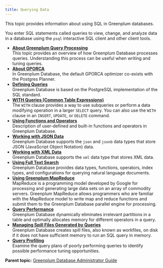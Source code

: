 ```yaml
---
title: Querying Data 
---
```


This topic provides information about using SQL in Greenplum databases.

You enter SQL statements called queries to view, change, and analyze data in a database using the `psql` interactive SQL client and other client tools.

-   **[About Greenplum Query Processing](../../query/topics/parallel-proc.html)**  
This topic provides an overview of how Greenplum Database processes queries. Understanding this process can be useful when writing and tuning queries.
-   **[About GPORCA](../../query/topics/query-piv-optimizer.html)**  
In Greenplum Database, the default GPORCA optimizer co-exists with the Postgres Planner.
-   **[Defining Queries](../../query/topics/defining-queries.html)**  
Greenplum Database is based on the PostgreSQL implementation of the SQL standard.
-   **[WITH Queries \(Common Table Expressions\)](../../query/topics/CTE-query.html)**  
The `WITH` clause provides a way to use subqueries or perform a data modifying operation in a larger `SELECT` query. You can also use the `WITH` clause in an `INSERT`, `UPDATE`, or `DELETE` command.
-   **[Using Functions and Operators](../../query/topics/functions-operators.html)**  
Description of user-defined and built-in functions and operators in Greenplum Database.
-   **[Working with JSON Data](../../query/topics/json-data.html)**  
Greenplum Database supports the `json` and `jsonb` data types that store JSON \(JavaScript Object Notation\) data.
-   **[Working with XML Data](../../query/topics/xml-data.html)**  
Greenplum Database supports the `xml` data type that stores XML data.
-   **[Using Full Text Search](../../textsearch/full-text-search.html)**  
Greenplum Database provides data types, functions, operators, index types, and configurations for querying natural language documents.
-   **[Using Greenplum MapReduce](../../query/topics/gp-mapreduce.html)**  
MapReduce is a programming model developed by Google for processing and generating large data sets on an array of commodity servers. Greenplum MapReduce allows programmers who are familiar with the MapReduce model to write map and reduce functions and submit them to the Greenplum Database parallel engine for processing.
-   **[Query Performance](../../query/topics/query-performance.html)**  
Greenplum Database dynamically eliminates irrelevant partitions in a table and optimally allocates memory for different operators in a query.
-   **[Managing Spill Files Generated by Queries](../../query/topics/spill-files.html)**  
Greenplum Database creates spill files, also known as workfiles, on disk if it does not have sufficient memory to run an SQL query in memory.
-   **[Query Profiling](../../query/topics/query-profiling.html)**  
Examine the query plans of poorly performing queries to identify possible performance tuning opportunities.

**Parent topic:** [Greenplum Database Administrator Guide](../../admin_guide.html)

